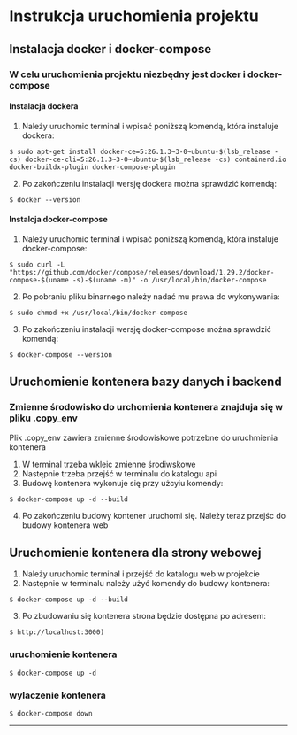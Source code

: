 # Instrukcja uruchomienia projektu

## Instalacja docker i docker-compose
### W celu uruchomienia projektu niezbędny jest docker i docker-compose
#### Instalacja dockera 
1. Należy uruchomic terminal i wpisać poniższą komendą, która instaluje dockera:
```
$ sudo apt-get install docker-ce=5:26.1.3~3-0~ubuntu-$(lsb_release -cs) docker-ce-cli=5:26.1.3~3-0~ubuntu-$(lsb_release -cs) containerd.io docker-buildx-plugin docker-compose-plugin
```
2. Po zakończeniu instalacji  wersję dockera można sprawdzić komendą:
```
$ docker --version
```
#### Instalcja docker-compose 
1. Należy uruchomic terminal i wpisać poniższą komendą, która instaluje docker-compose:
```
$ sudo curl -L "https://github.com/docker/compose/releases/download/1.29.2/docker-compose-$(uname -s)-$(uname -m)" -o /usr/local/bin/docker-compose
```
2. Po pobraniu pliku binarnego należy nadać mu prawa do wykonywania:
```
$ sudo chmod +x /usr/local/bin/docker-compose
```
3. Po zakończeniu instalacji  wersję docker-compose można sprawdzić komendą:
```
$ docker-compose --version
```

## Uruchomienie kontenera bazy danych i backend
### Zmienne środowisko do urchomienia kontenera znajduja się w pliku .copy_env

Plik .copy_env zawiera zmienne środowiskowe potrzebne do uruchmienia kontenera
1. W terminal trzeba wkleic zmienne środiwskowe
2. Następnie trzeba przejść w terminalu do katalogu api
3. Budowę kontenera wykonuje się przy użcyiu komendy:
```
$ docker-compose up -d --build
```
4. Po zakończeniu budowy kontener uruchomi się. Należy teraz przejśc do budowy kontenera web


## Uruchomienie kontenera dla strony webowej

1. Należy uruchomic terminal i przejść do katalogu web w projekcie
2. Następnie w terminalu należy użyć komendy do budowy kontenera: 
```
$ docker-compose up -d --build
```
3. Po zbudowaniu się kontenera strona będzie dostępna po adresem: 

```
$ http://localhost:3000)
```


### uruchomienie kontenera
```
$ docker-compose up -d
```
### wylaczenie kontenera
```
$ docker-compose down
```
______________________________________________

